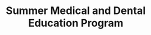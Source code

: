 ---
layout: work-single
title: Summer Medical and Dental Education Program
year: 2014
link: "http://smdep.org/"
image: smdep.jpg
tags: Wordpress
description: 
role:  Front-End Developer
published: false
---